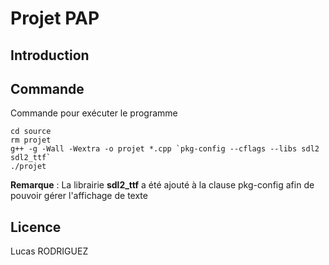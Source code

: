 
# Projet PAP

## Introduction


## Commande
Commande pour exécuter le programme
```
cd source
rm projet
g++ -g -Wall -Wextra -o projet *.cpp `pkg-config --cflags --libs sdl2 sdl2_ttf`
./projet
```

**Remarque** : La librairie __sdl2_ttf__ a été ajouté à la clause pkg-config afin de pouvoir gérer l'affichage de texte

## Licence

Lucas RODRIGUEZ